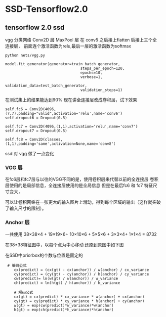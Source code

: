 # SSD-Tensorflow2.0
## tensorflow 2.0 ssd
vgg 分类网络
Conv2D 层
MaxPool 层
在 conv5 之后接上flatten 后接上三个全连接层，
前面连个激活函数为relu,最后一层的激活函数为softmax
```
python nets/vgg.py
```
```
model.fit_generator(generator=train_batch_generator,
                                  steps_per_epoch=120,
                                  epochs=10,
                                  verbose=1,
                                  validation_data=test_batch_generator,
                                  validation_steps=1)
```
在测试集上的结果能达到90%
现在讲全连接层改成卷积层，试下效果

```
self.fc6 = Conv2D(4096,(7,7),padding="valid",activation='relu',name='conv6')
self.dropout6 = Dropout(0.5)

self.fc7 = Conv2D(4096,(1,1),activation='relu',name='conv7')
self.dropout7 = Dropout(0.5)

self.fc8 = Conv2D(classes,(1,1),padding='same',activation=None,name='conv8')
```
ssd 对 vgg 做了一点变化
### VGG 层
在fc6层和fc7层与以往的VGG不同的是，使用卷积层来代替以前的全连接层
卷积层使用的是局部信息，全连接层使用的是全局信息
但是在最后fc6 和 fc7 特征尺寸变大，

可以让卷积网络在一张更大的输入图片上滑动，得到每个区域的输出（这样就突破了输入尺寸的限制）。

### Anchor 层 
一共使用 38×38×4 + 19×19×6+ 10×10×6 + 5×5×6 + 3×3×4+ 1×1×4 = 8732

在38*38特征图中，以每个点为中心移动 还原到原图中如下图

在SSD中priorbox的个数与位置是固定的
```
 # 编码公式
    cx(predict) = (cx(gt) - cx(anchor)) / w(anchor) / cx_variance
    cy(predict) = (cy(gt) - cy(anchor)) / h(anchor) / cy_variance
    cw(predict)= ln(w(gt) / w(anchor)) / w_variance
    ch(predict) = ln(h(gt) / h(anchor)) / h_variance

    # 解码公式
    cx(gt) = cx(predict) * cx_variance * w(anchor) + cx(anchor)
    cy(gt) = cy(predict) * cy_variance * h(anchor) + cy(anchor)
    w(gt) = exp(cw(predict)*w_variance)*w(anchor)
    h(gt) = exp(ch(predict)*h_variance)*h(anchor)

```
   